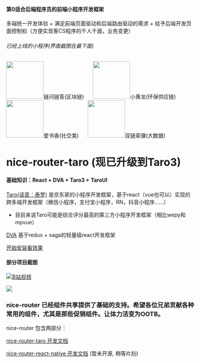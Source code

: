 #### 第0适合后端程序员的前端小程序开发框架

多端统一开发体验 + 满足前端页面驱动和后端路由驱动的需求 + 给予后端开发页面控制权（方便实现客CS程序的千人千面，业务变更）


###### 已经上线的小程序(界面截图在最下面)

<div>
  
  <img width='100px' height='100px' src='https://doublechain.oss-cn-hangzhou.aliyuncs.com/logo/chainqa-qr.jpg'/><span style='margin-right:20px'>链问链答(区块链)</span>
  <img width='100px' height='100px' src='https://doublechain.oss-cn-hangzhou.aliyuncs.com/logo/xiaohuanglong-qr.png'/><span style='margin-right:20px'>小黄龙(环保供应链)</span>
   <img width='100px' height='100px' src='https://doublechain.oss-cn-hangzhou.aliyuncs.com/logo/shuxiang-qr.png'/><span style='margin-right:20px'>爱书香(社交类)</span>
  <img width='100px' height='100px' src='https://doublechain.oss-cn-hangzhou.aliyuncs.com/logo/doublechain-qr.jpg'/><span style='margin-right:20px'>双链索骥(大数据)</span>
  
</div>



# nice-router-taro (现已升级到Taro3)

#### 基础知识：React + DVA + Taro3 + TaroUI

[Taro(读音：泰罗)](https://github.com/NervJS/taro) 是京东家的小程序开发框架，基于react（vue也可以）实现的跨多端开发框架（微信小程序，支付宝小程序，RN，抖音小程序......）

- 目前来说Taro可能是综合评分最高的第三方小程序开发框架（相比wepy和mpvue）

[DVA](https://github.com/dvajs/dva) 基于redux + saga的轻量级react开发框架


[开始安装看效果](/docs/README.md)



#### 部分项目截图

[![B站视频](https://nice-router.oss-cn-chengdu.aliyuncs.com/docs/video-image.png)](https://www.bilibili.com/video/BV1F5411b74Q)

<div>
  <img src='http://img13.360buyimg.com/img/jfs/t1/112451/27/7969/1164755/5ec76253E3c56630a/b26b11c83f7062a1.png.webp'/>
</div>

### nice-router 已经组件共享提供了基础的支持。希望各位兄弟贡献各种常用的组件，尤其是那些促销组件。让体力活变为OOTB。

nice-router 包含两部分：


[nice-router-taro 开发文档](https://github.com/kala888/nice-router-taro/blob/master/docs/README.md)

[nice-router-react-native 开发文档](https://github.com/kala888/nice-router) (暂未开源, 稍等片刻)
